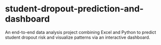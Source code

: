 # student-dropout-prediction-and-dashboard
An end-to-end data analysis project combining Excel and Python to predict student dropout risk and visualize patterns via an interactive dashboard.
